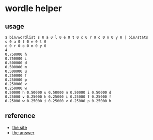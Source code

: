 # wordle helper

## usage

```
$ bin/wordlist s 0 a 0 l 0 e 0 t 0 c 0 r 0 o 0 n 0 y 0 | bin/stats
s 0 a 0 l 0 e 0 t 0
c 0 r 0 o 0 n 0 y 0
4
0.750000 h
0.750000 i
0.500000 d
0.500000 m
0.500000 u
0.250000 f
0.250000 p
0.250000 v
0.250000 w
0.50000 h 0.50000 u 0.50000 m 0.50000 i 0.50000 d
0.25000 v 0.25000 h 0.25000 i 0.25000 f 0.25000 f
0.25000 w 0.25000 i 0.25000 v 0.25000 p 0.25000 h
```

## reference

- [the site](https://freshman.dev/wordle)
- [the answer](https://gist.github.com/cfreshman/a03ef2cba789d8cf00c08f767e0fad7b)
